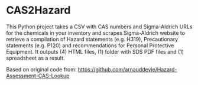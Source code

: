 # CAS2Hazard
This Python project takes a CSV with CAS numbers and Sigma-Aldrich URLs for the chemicals in your inventory and scrapes Sigma-Aldrich website to retrieve a compilation of Hazard statements (e.g. H319), Precautionary statements (e.g. P120) and recommendations for Personal Protective Equipment. It outputs (4) HTML files, (1) folder with SDS PDF files and (1) spreadsheet as a result.

Based on original code from: https://github.com/arnauddevie/Hazard-Assessment-CAS-Lookup
